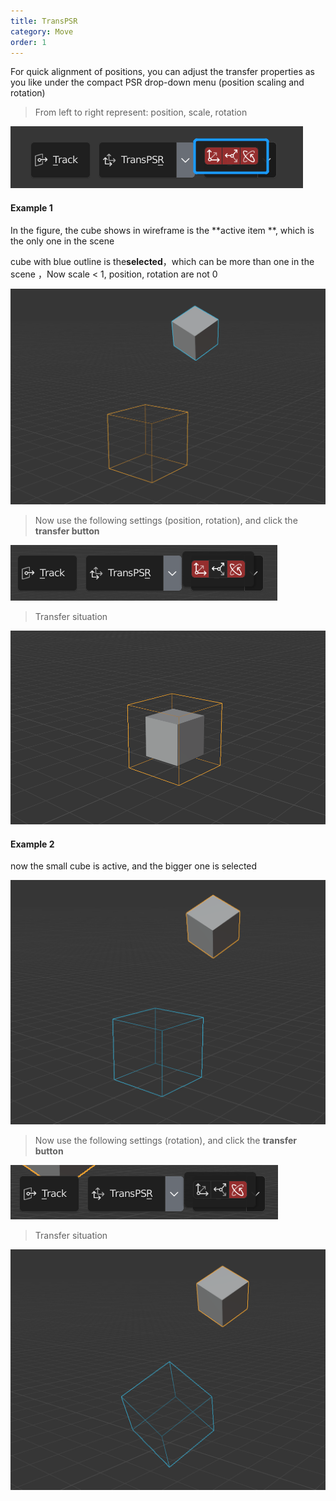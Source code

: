 ```yaml
---
title: TransPSR
category: Move
order: 1
---
```


For quick alignment of positions, you can adjust the transfer properties as you like under the compact PSR drop-down menu (position scaling and rotation) 

> From left to right represent: position, scale, rotation

![transpsr1](../../uploads/transpsr1.png)

#### Example 1

In the figure, the cube shows in wireframe is the **active item **, which is the only one in the scene

cube with blue outline is the**selected**，which can be more than one in the scene ，Now scale < 1, position, rotation are not 0

![transpsr2](../../uploads/transpsr2.png)

> Now use the following settings (position, rotation), and click the **transfer button**

![transpsr3](../../uploads/transpsr3.png)

> Transfer situation

![transpsr4](../../uploads/transpsr4.png)



#### Example 2

now the small cube is active, and the bigger one is selected

![transpsr5](../../uploads/transpsr5.png)

> Now use the following settings (rotation), and click the **transfer button**

![transpsr7](../../uploads/transpsr7.png)

> Transfer situation

![transpsr6](../../uploads/transpsr6.png)